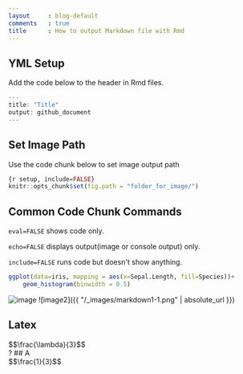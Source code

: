 ```yaml
---
layout     : blog-default
comments   : true
title      : How to output Markdown file with Rmd
---
```


YML Setup
---------

Add the code below to the header in Rmd files.
<!--more-->

``` r
---
title: "Title"
output: github_document
---
```

Set Image Path
--------------

Use the code chunk below to set image output path

``` r
{r setup, include=FALSE}
knitr::opts_chunk$set(fig.path = "folder_for_image/")
```

Common Code Chunk Commands
--------------------------

`eval=FALSE` shows code only.

`echo=FALSE` displays output(image or console output) only.

`include=FALSE` runs code but doesn't show anything.

``` r
ggplot(data=iris, mapping = aes(x=Sepal.Length, fill=Species))+
    geom_histogram(binwidth = 0.5)
```

![image](https://github.com/liao961120/liao961120.github.io/blob/master/_images/markdown1-1.png)
![image2]({{ "/_images/markdown1-1.png" | absolute_url }})

## Latex
<div>
$$\frac{\lambda}{3}$$
</div>
?
## A <div>$$\frac{1}{3}$$</div>
